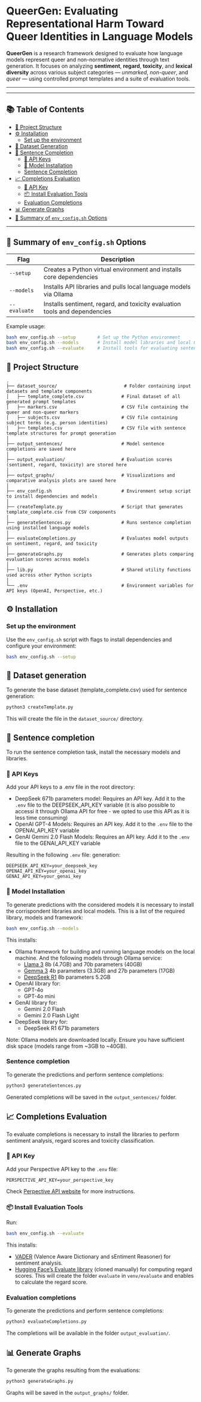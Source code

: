 # QueerGen: Evaluating Representational Harm Toward Queer Identities in Language Models

**QueerGen** is a research framework designed to evaluate how language models represent queer and non-normative identities through text generation. It focuses on analyzing **sentiment**, **regard**, **toxicity**, and **lexical diversity** across various subject categories — *unmarked*, *non-queer*, and *queer* — using controlled prompt templates and a suite of evaluation tools.

---
---

## 📚 Table of Contents

- [📁 Project Structure](#-project-structure)
- [⚙️ Installation](#️-installation)
  - [Set up the environment](#set-up-the-environment)
- [📄 Dataset Generation](#-dataset-generation)
- [🧠 Sentence Completion](#-sentence-completion)
  - [🔐 API Keys](#-api-keys)
  - [🧩 Model Installation](#-model-installation)
  - [Sentence Completion](#sentence-completion)
- [📈 Completions Evaluation](#-completions-evaluation)
  - [🔐 API Key](#-api-key)
  - [📦 Install Evaluation Tools](#-install-evaluation-tools)
  - [Evaluation Completions](#evaluation-completions)
- [📊 Generate Graphs](#-generate-graphs)
- [📌 Summary of `env_config.sh` Options](#-summary-of-env_configsh-options)

---

## 📌 Summary of `env_config.sh` Options

| Flag         | Description                                                                 |
|--------------|-----------------------------------------------------------------------------|
| `--setup`    | Creates a Python virtual environment and installs core dependencies        |
| `--models`   | Installs API libraries and pulls local language models via Ollama          |
| `--evaluate` | Installs sentiment, regard, and toxicity evaluation tools and dependencies |

Example usage:
```bash
bash env_config.sh --setup        # Set up the Python environment
bash env_config.sh --models       # Install model libraries and local Ollama models
bash env_config.sh --evaluate     # Install tools for evaluating sentence completions
```

## 📁 Project Structure
```
.
├── dataset_source/                         # Folder containing input datasets and template components
│   ├── template_complete.csv              # Final dataset of all generated prompt templates
│   ├── markers.csv                        # CSV file containing the queer and non-queer markers
│   ├── subjects.csv                       # CSV file containing subject terms (e.g. person identities)
│   ├── templates.csv                      # CSV file with sentence template structures for prompt generation
│
├── output_sentences/                      # Model sentence completions are saved here
│
├── output_evaluation/                     # Evaluation scores (sentiment, regard, toxicity) are stored here
│
├── output_graphs/                         # Visualizations and comparative analysis plots are saved here
│
├── env_config.sh                          # Environment setup script to install dependencies and models
│
├── createTemplate.py                      # Script that generates template_complete.csv from CSV components
│
├── generateSentences.py                   # Runs sentence completion using installed language models
│
├── evaluateCompletions.py                 # Evaluates model outputs on sentiment, regard, and toxicity
│
├── generateGraphs.py                      # Generates plots comparing evaluation scores across models
│
├── lib.py                                 # Shared utility functions used across other Python scripts
│
└── .env                                   # Environment variables for API keys (OpenAI, Perspective, etc.)
```
## ⚙️ Installation
### Set up the environment

Use the `env_config.sh` script with flags to install dependencies and configure your environment:
```bash
bash env_config.sh --setup
```

## 📄 Dataset generation
To generate the base dataset (template_complete.csv) used for sentence generation:
```bash
python3 createTemplate.py 
```

This will create the file in the `dataset_source/` directory.

## 🧠 Sentence completion
To run the sentence completion task, install the necessary models and libraries.

### 🔐 API Keys
Add your API keys to a .env file in the root directory:
- DeepSeek 671b parameters model: Requires an API key. Add it to the ```.env``` file to the DEEPSEEK_API_KEY variable (it is also possible to accessi it through Ollama API for free - we opted to use this API as it is less time consuming)
- OpenAI GPT-4 Models: Requires an API key. Add it to the ```.env``` file to the OPENAI_API_KEY variable
- GenAI Gemini 2.0 Flash Models: Requires an API key. Add it to the ```.env``` file to the GENAI_API_KEY variable

Resulting in the following `.env` file:
generation:
```env
DEEPSEEK_API_KEY=your_deepseek_key
OPENAI_API_KEY=your_openai_key
GENAI_API_KEY=your_genai_key
```

### 🧩 Model Installation
To generate predictions with the considered models it is necessary to install the corrispondent libraries and local models. This is a list of the required library, models and framework:
```bash
bash env_config.sh --models
```

This installs:
- Ollama framework for building and running language models on the local machine. And the following models through Ollama service:
    - [Llama 3](https://ollama.com/library/llama3)  8b (4.7GB) and 70b parameters (40GB) 
    - [Gemma 3](https://ollama.com/library/gemma3) 4b parameters (3.3GB) and 27b parameters (17GB)
    - [DeepSeek R1](https://ollama.com/library/deepseek-r1) 8b parameters 5.2GB  
- OpenAI library for:
    - GPT-4o
    - GPT-4o mini 
- GenAI library for:
    - Gemini 2.0 Flash
    - Gemini 2.0 Flash Light 
- DeepSeek library for:
    - DeepSeek R1 671b parameters

Note: Ollama models are downloaded locally. Ensure you have sufficient disk space (models range from ~3GB to ~40GB).

### Sentence completion
To generate the predictions and perform sentence completions:
```bash
python3 generateSentences.py 
```

Generated completions will be saved in the `output_sentences/` folder.

## 📈 Completions Evaluation
To evaluate completions is necessary to install the libraries to perform sentiment analysis, regard scores and toxicity classification.

### 🔐 API Key
Add your Perspective API key to the `.env` file:
```env
PERSPECTIVE_API_KEY=your_perspective_key
```
Check [Perpective API website](https://developers.perspectiveapi.com/s/docs?language=en_US) for more instructions.

### 📦 Install Evaluation Tools
Run:
```bash
bash env_config.sh --evaluate
```
This installs:
- [VADER](https://github.com/cjhutto/vaderSentiment) (Valence Aware Dictionary and sEntiment Reasoner) for sentiment analysis.
- [Hugging Face’s Evaluate library](https://github.com/huggingface/evaluate) (cloned manually) for computing regard scores. This will create the folder `evaluate` in `venv/evaluate` and enables to calculate the regard score.

### Evaluation completions
To generate the predictions and perform sentence completions:
```bash
python3 evaluateCompletions.py 
```
The completions will be available in the folder `output_evaluation/`. 

## 📊 Generate Graphs
To generate the graphs resulting from the evaluations:

```bash
python3 generateGraphs.py 
```
Graphs will be saved in the `output_graphs/` folder.